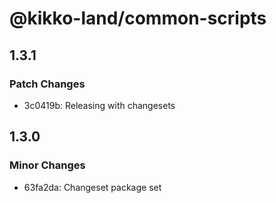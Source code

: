 # @kikko-land/common-scripts

## 1.3.1

### Patch Changes

- 3c0419b: Releasing with changesets

## 1.3.0

### Minor Changes

- 63fa2da: Changeset package set
